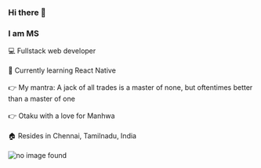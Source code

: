 ### Hi there 👋

<h3>I am MS</h3>

<div>💻 Fullstack web developer</div>
<br>
<div>🌱 Currently learning React Native </div>
<br>
<div>👉 My mantra: A jack of all trades is a master of none, but oftentimes better than a master of one</div>
<br>
<div>👉 Otaku with a love for Manhwa</div>
<br>
<div>🏠 Resides in Chennai, Tamilnadu, India</div>
<br>

<img src="https://github-profile-trophy.vercel.app/?username=versatilemage&theme=tokyonight&margin-w=15" alt="no image found">
